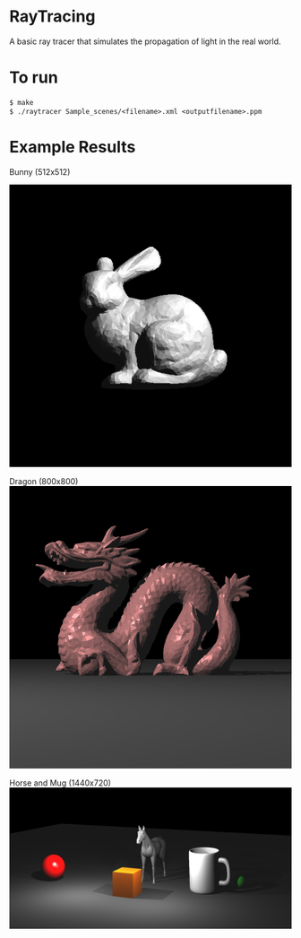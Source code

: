 # RayTracing

A basic ray tracer that simulates the propagation of light in the real world.

# To run 
```shell
$ make 
$ ./raytracer Sample_scenes/<filename>.xml <outputfilename>.ppm
```
# Example Results
Bunny (512x512)

![Bunny](bunny.png)

Dragon (800x800)
![Dragon](dragon_lowres.png)

Horse and Mug (1440x720)
![Horse](horse_and_mug.png)
